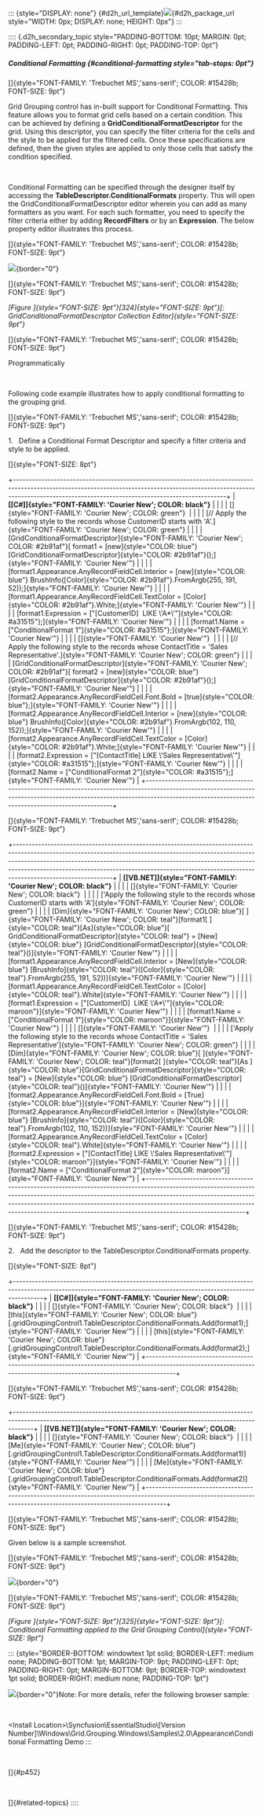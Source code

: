 ::: {style="DISPLAY: none"}
[](ms-xhelp:///?Id=d2h_url_template){#d2h_url_template}![](!package_url!){#d2h_package_url style="WIDTH: 0px; DISPLAY: none; HEIGHT: 0px"}
:::

:::: {.d2h_secondary_topic style="PADDING-BOTTOM: 10pt; MARGIN: 0pt; PADDING-LEFT: 0pt; PADDING-RIGHT: 0pt; PADDING-TOP: 0pt"}
##### Conditional Formatting {#conditional-formatting style="tab-stops: 0pt"}

[]{style="FONT-FAMILY: 'Trebuchet MS','sans-serif'; COLOR: #15428b; FONT-SIZE: 9pt"} 

Grid Grouping control has in-built support for Conditional Formatting. This feature allows you to format grid cells based on a certain condition. This can be achieved by defining a **GridConditionalFormatDescriptor** for the grid. Using this descriptor, you can specify the filter criteria for the cells and the style to be applied for the filtered cells. Once these specifications are defined, then the given styles are applied to only those cells that satisfy the condition specified.

 

Conditional Formatting can be specified through the designer itself by accessing the **TableDescriptor.ConditionalFormats** property. This will open the GridConditionalFormatDescriptor editor wherein you can add as many formatters as you want. For each such formatter, you need to specify the filter criteria either by adding **RecordFilters** or by an **Expression**. The below property editor illustrates this process.

[]{style="FONT-FAMILY: 'Trebuchet MS','sans-serif'; COLOR: #15428b; FONT-SIZE: 9pt"} 

![](ImagesExt/image91_382.jpg){border="0"}

[]{style="FONT-FAMILY: 'Trebuchet MS','sans-serif'; COLOR: #15428b; FONT-SIZE: 9pt"} 

*[Figure ]{style="FONT-SIZE: 9pt"}[324]{style="FONT-SIZE: 9pt"}[: GridConditionalFormatDescriptor Collection Editor]{style="FONT-SIZE: 9pt"}*

[]{style="FONT-FAMILY: 'Trebuchet MS','sans-serif'; COLOR: #15428b; FONT-SIZE: 9pt"} 

Programmatically

 

Following code example illustrates how to apply conditional formatting to the grouping grid.

[]{style="FONT-FAMILY: 'Trebuchet MS','sans-serif'; COLOR: #15428b; FONT-SIZE: 9pt"} 

1.   Define a Conditional Format Descriptor and specify a filter criteria and style to be applied.

[]{style="FONT-SIZE: 8pt"} 

+-------------------------------------------------------------------------------------------------------------------------------------------------------------------------------------------------------------------------------+
| **[\[C#\]]{style="FONT-FAMILY: 'Courier New'; COLOR: black"}**                                                                                                                                                                |
|                                                                                                                                                                                                                               |
| []{style="FONT-FAMILY: 'Courier New'; COLOR: green"}                                                                                                                                                                          |
|                                                                                                                                                                                                                               |
| [// Apply the following style to the records whose CustomerID starts with \'A\'.]{style="FONT-FAMILY: 'Courier New'; COLOR: green"}                                                                                           |
|                                                                                                                                                                                                                               |
| [GridConditionalFormatDescriptor]{style="FONT-FAMILY: 'Courier New'; COLOR: #2b91af"}[ format1 = [new]{style="COLOR: blue"} [GridConditionalFormatDescriptor]{style="COLOR: #2b91af"}();]{style="FONT-FAMILY: 'Courier New'"} |
|                                                                                                                                                                                                                               |
| [format1.Appearance.AnyRecordFieldCell.Interior = [new]{style="COLOR: blue"} BrushInfo([Color]{style="COLOR: #2b91af"}.FromArgb(255, 191, 52));]{style="FONT-FAMILY: 'Courier New'"}                                          |
|                                                                                                                                                                                                                               |
| [format1.Appearance.AnyRecordFieldCell.TextColor = [Color]{style="COLOR: #2b91af"}.White;]{style="FONT-FAMILY: 'Courier New'"}                                                                                                |
|                                                                                                                                                                                                                               |
| [format1.Expression = [\"\[CustomerID\]  LIKE \\\'A\*\\\'\"]{style="COLOR: #a31515"};]{style="FONT-FAMILY: 'Courier New'"}                                                                                                    |
|                                                                                                                                                                                                                               |
| [format1.Name = [\"ConditionalFormat 1\"]{style="COLOR: #a31515"};]{style="FONT-FAMILY: 'Courier New'"}                                                                                                                       |
|                                                                                                                                                                                                                               |
| []{style="FONT-FAMILY: 'Courier New'"}                                                                                                                                                                                        |
|                                                                                                                                                                                                                               |
| [// Apply the following style to the records whose ContactTitle = \'Sales Representative\'.]{style="FONT-FAMILY: 'Courier New'; COLOR: green"}                                                                                |
|                                                                                                                                                                                                                               |
| [GridConditionalFormatDescriptor]{style="FONT-FAMILY: 'Courier New'; COLOR: #2b91af"}[ format2 = [new]{style="COLOR: blue"} [GridConditionalFormatDescriptor]{style="COLOR: #2b91af"}();]{style="FONT-FAMILY: 'Courier New'"} |
|                                                                                                                                                                                                                               |
| [format2.Appearance.AnyRecordFieldCell.Font.Bold = [true]{style="COLOR: blue"};]{style="FONT-FAMILY: 'Courier New'"}                                                                                                          |
|                                                                                                                                                                                                                               |
| [format2.Appearance.AnyRecordFieldCell.Interior = [new]{style="COLOR: blue"} BrushInfo([Color]{style="COLOR: #2b91af"}.FromArgb(102, 110, 152));]{style="FONT-FAMILY: 'Courier New'"}                                         |
|                                                                                                                                                                                                                               |
| [format2.Appearance.AnyRecordFieldCell.TextColor = [Color]{style="COLOR: #2b91af"}.White;]{style="FONT-FAMILY: 'Courier New'"}                                                                                                |
|                                                                                                                                                                                                                               |
| [format2.Expression = [\"\[ContactTitle\] LIKE \\\'Sales Representative\\\'\"]{style="COLOR: #a31515"};]{style="FONT-FAMILY: 'Courier New'"}                                                                                  |
|                                                                                                                                                                                                                               |
| [format2.Name = [\"ConditionalFormat 2\"]{style="COLOR: #a31515"};]{style="FONT-FAMILY: 'Courier New'"}                                                                                                                       |
+-------------------------------------------------------------------------------------------------------------------------------------------------------------------------------------------------------------------------------+

[]{style="FONT-FAMILY: 'Trebuchet MS','sans-serif'; COLOR: #15428b; FONT-SIZE: 9pt"} 

+-------------------------------------------------------------------------------------------------------------------------------------------------------------------------------------------------------------------------------------------------------------------------------------------------------------------------------------------------------+
| **[\[VB.NET\]]{style="FONT-FAMILY: 'Courier New'; COLOR: black"}**                                                                                                                                                                                                                                                                                    |
|                                                                                                                                                                                                                                                                                                                                                       |
| []{style="FONT-FAMILY: 'Courier New'; COLOR: black"}                                                                                                                                                                                                                                                                                                  |
|                                                                                                                                                                                                                                                                                                                                                       |
| [\'Apply the following style to the records whose CustomerID starts with \'A\']{style="FONT-FAMILY: 'Courier New'; COLOR: green"}                                                                                                                                                                                                                     |
|                                                                                                                                                                                                                                                                                                                                                       |
| [Dim]{style="FONT-FAMILY: 'Courier New'; COLOR: blue"}[ ]{style="FONT-FAMILY: 'Courier New'; COLOR: teal"}[format1[ ]{style="COLOR: teal"}[As]{style="COLOR: blue"}[ GridConditionalFormatDescriptor]{style="COLOR: teal"} = [New]{style="COLOR: blue"} [GridConditionalFormatDescriptor]{style="COLOR: teal"}()]{style="FONT-FAMILY: 'Courier New'"} |
|                                                                                                                                                                                                                                                                                                                                                       |
| [format1.Appearance.AnyRecordFieldCell.Interior = [New]{style="COLOR: blue"} [BrushInfo]{style="COLOR: teal"}([Color]{style="COLOR: teal"}.FromArgb(255, 191, 52))]{style="FONT-FAMILY: 'Courier New'"}                                                                                                                                               |
|                                                                                                                                                                                                                                                                                                                                                       |
| [format1.Appearance.AnyRecordFieldCell.TextColor = [Color]{style="COLOR: teal"}.White]{style="FONT-FAMILY: 'Courier New'"}                                                                                                                                                                                                                            |
|                                                                                                                                                                                                                                                                                                                                                       |
| [format1.Expression = [\"\[CustomerID\]  LIKE \\\'A\*\\\'\"]{style="COLOR: maroon"}]{style="FONT-FAMILY: 'Courier New'"}                                                                                                                                                                                                                              |
|                                                                                                                                                                                                                                                                                                                                                       |
| [format1.Name = [\"ConditionalFormat 1\"]{style="COLOR: maroon"}]{style="FONT-FAMILY: 'Courier New'"}                                                                                                                                                                                                                                                 |
|                                                                                                                                                                                                                                                                                                                                                       |
| []{style="FONT-FAMILY: 'Courier New'"}                                                                                                                                                                                                                                                                                                                |
|                                                                                                                                                                                                                                                                                                                                                       |
| [\'Apply the following style to the records whose ContactTitle = \'Sales Representative\']{style="FONT-FAMILY: 'Courier New'; COLOR: green"}                                                                                                                                                                                                          |
|                                                                                                                                                                                                                                                                                                                                                       |
| [Dim]{style="FONT-FAMILY: 'Courier New'; COLOR: blue"}[ ]{style="FONT-FAMILY: 'Courier New'; COLOR: teal"}[format2[ ]{style="COLOR: teal"}[As ]{style="COLOR: blue"}[GridConditionalFormatDescriptor]{style="COLOR: teal"} = [New]{style="COLOR: blue"} [GridConditionalFormatDescriptor]{style="COLOR: teal"}()]{style="FONT-FAMILY: 'Courier New'"} |
|                                                                                                                                                                                                                                                                                                                                                       |
| [format2.Appearance.AnyRecordFieldCell.Font.Bold = [True]{style="COLOR: blue"}]{style="FONT-FAMILY: 'Courier New'"}                                                                                                                                                                                                                                   |
|                                                                                                                                                                                                                                                                                                                                                       |
| [format2.Appearance.AnyRecordFieldCell.Interior = [New]{style="COLOR: blue"} [BrushInfo]{style="COLOR: teal"}([Color]{style="COLOR: teal"}.FromArgb(102, 110, 152))]{style="FONT-FAMILY: 'Courier New'"}                                                                                                                                              |
|                                                                                                                                                                                                                                                                                                                                                       |
| [format2.Appearance.AnyRecordFieldCell.TextColor = [Color]{style="COLOR: teal"}.White]{style="FONT-FAMILY: 'Courier New'"}                                                                                                                                                                                                                            |
|                                                                                                                                                                                                                                                                                                                                                       |
| [format2.Expression = [\"\[ContactTitle\] LIKE \\\'Sales Representative\\\'\"]{style="COLOR: maroon"}]{style="FONT-FAMILY: 'Courier New'"}                                                                                                                                                                                                            |
|                                                                                                                                                                                                                                                                                                                                                       |
| [format2.Name = [\"ConditionalFormat 2\"]{style="COLOR: maroon"}]{style="FONT-FAMILY: 'Courier New'"}                                                                                                                                                                                                                                                 |
+-------------------------------------------------------------------------------------------------------------------------------------------------------------------------------------------------------------------------------------------------------------------------------------------------------------------------------------------------------+

[]{style="FONT-FAMILY: 'Trebuchet MS','sans-serif'; COLOR: #15428b; FONT-SIZE: 9pt"} 

2.   Add the descriptor to the TableDescriptor.ConditionalFormats property.

[]{style="FONT-SIZE: 8pt"} 

+---------------------------------------------------------------------------------------------------------------------------------------------------------------------+
| **[\[C#\]]{style="FONT-FAMILY: 'Courier New'; COLOR: black"}**                                                                                                      |
|                                                                                                                                                                     |
| []{style="FONT-FAMILY: 'Courier New'; COLOR: black"}                                                                                                                |
|                                                                                                                                                                     |
| [this]{style="FONT-FAMILY: 'Courier New'; COLOR: blue"}[.gridGroupingControl1.TableDescriptor.ConditionalFormats.Add(format1);]{style="FONT-FAMILY: 'Courier New'"} |
|                                                                                                                                                                     |
| [this]{style="FONT-FAMILY: 'Courier New'; COLOR: blue"}[.gridGroupingControl1.TableDescriptor.ConditionalFormats.Add(format2);]{style="FONT-FAMILY: 'Courier New'"} |
+---------------------------------------------------------------------------------------------------------------------------------------------------------------------+

[]{style="FONT-FAMILY: 'Trebuchet MS','sans-serif'; COLOR: #15428b; FONT-SIZE: 9pt"} 

+------------------------------------------------------------------------------------------------------------------------------------------------------------------+
| **[\[VB.NET\]]{style="FONT-FAMILY: 'Courier New'; COLOR: black"}**                                                                                               |
|                                                                                                                                                                  |
| []{style="FONT-FAMILY: 'Courier New'; COLOR: black"}                                                                                                             |
|                                                                                                                                                                  |
| [Me]{style="FONT-FAMILY: 'Courier New'; COLOR: blue"}[.gridGroupingControl1.TableDescriptor.ConditionalFormats.Add(format1)]{style="FONT-FAMILY: 'Courier New'"} |
|                                                                                                                                                                  |
| [Me]{style="FONT-FAMILY: 'Courier New'; COLOR: blue"}[.gridGroupingControl1.TableDescriptor.ConditionalFormats.Add(format2)]{style="FONT-FAMILY: 'Courier New'"} |
+------------------------------------------------------------------------------------------------------------------------------------------------------------------+

[]{style="FONT-FAMILY: 'Trebuchet MS','sans-serif'; COLOR: #15428b; FONT-SIZE: 9pt"} 

Given below is a sample screenshot.

[]{style="FONT-FAMILY: 'Trebuchet MS','sans-serif'; COLOR: #15428b; FONT-SIZE: 9pt"} 

![](ImagesExt/image91_383.jpg){border="0"}

[]{style="FONT-FAMILY: 'Trebuchet MS','sans-serif'; COLOR: #15428b; FONT-SIZE: 9pt"} 

*[Figure ]{style="FONT-SIZE: 9pt"}[325]{style="FONT-SIZE: 9pt"}[: Conditional Formatting applied to the Grid Grouping Control]{style="FONT-SIZE: 9pt"}*

::: {style="BORDER-BOTTOM: windowtext 1pt solid; BORDER-LEFT: medium none; PADDING-BOTTOM: 1pt; MARGIN-TOP: 9pt; PADDING-LEFT: 0pt; PADDING-RIGHT: 0pt; MARGIN-BOTTOM: 9pt; BORDER-TOP: windowtext 1pt solid; BORDER-RIGHT: medium none; PADDING-TOP: 1pt"}
 

![](ImagesExt/image91_1.jpg){border="0"}Note: For more details, refer the following browser sample:

 

\<Install Location\>\\Syncfusion\\EssentialStudio\\\[Version Number\]\\Windows\\Grid.Grouping.Windows\\Samples\\2.0\\Appearance\\Conditional Formatting Demo
:::

 

[]{#p452} 

 

[]{#related-topics}
::::

